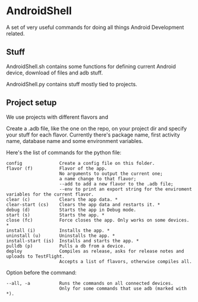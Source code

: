 AndroidShell
============

A set of very useful commands for doing all things Android Development related.


Stuff
-----

AndroidShell.sh contains some functions for defining current Android device, download of files and adb stuff.

AndroidShell.py contains stuff mostly tied to projects.


Project setup
-------------

We use projects with different flavors and 

Create a .adb file, like the one on the repo, on your project dir and specify your stuff for each flavor. Currently there's package name, first activity name, database name and some environment variables.

Here's the list of commands for the python file:

    config              Create a config file on this folder.
    flavor (f)          Flavor of the app.
   						No arguments to output the current one;
  						a name change to that flavor;
 						--add to add a new flavor to the .adb file;
 						--env to print an export string for the enviroment variables for the current flavor.
    clear (c)           Clears the app data. *
    clear-start (cs)    Clears the app data and restarts it. *
    debug (d)           Starts the app in Debug mode.
    start (s)           Starts the app. *
    close (fc)          Force closes the app. Only works on some devices. *
    install (i)         Installs the app. *
    uninstall (u)       Uninstalls the app. *
    install-start (is)  Installs and starts the app. *
    pulldb (p)          Pulls a db from a device.
    deploy              Compiles as release, asks for release notes and uploads to TestFlight.
   						Accepts a list of flavors, otherwise compiles all.

Option before the command:

	--all, -a           Runs the commands on all connected devices.
						Only for some commands that use adb (marked with *).